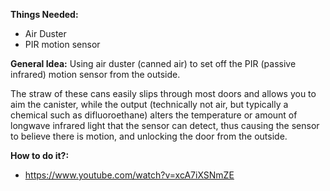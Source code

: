 <B>Things Needed: </B>
  - Air Duster
  - PIR motion sensor
  
<B>General Idea:</B>
Using air duster (canned air) to set off the PIR (passive infrared) motion sensor from the outside.

The straw of these cans easily slips through most doors and allows you to aim the canister, while the output (technically not air, but typically a chemical such as difluoroethane) alters the temperature or amount of longwave infrared light that the sensor can detect, thus causing the sensor to believe there is motion, and unlocking the door from the outside.
  
<B>How to do it?:</B>
  - https://www.youtube.com/watch?v=xcA7iXSNmZE
